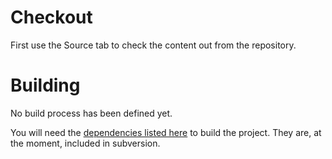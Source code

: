# Checkout #

First use the Source tab to check the content out from the repository.

# Building #

No build process has been defined yet.

You will need the [dependencies listed here](Dependencies.md) to build the project.  They are, at the moment, included in subversion.